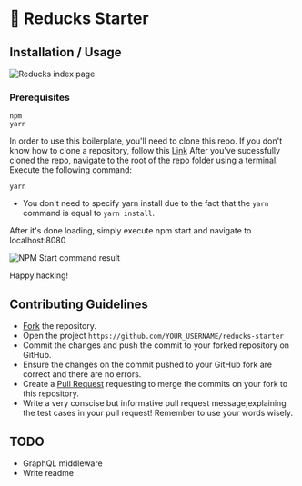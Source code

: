 # 🦆 Reducks Starter

## Installation / Usage

![Reducks index page](https://i.imgur.com/craV9Js.png)

### Prerequisites

```
npm
yarn
```

In order to use this boilerplate, you'll need to clone this repo. If you don't know how to clone a repository, follow this [Link](https://help.github.com/articles/cloning-a-repository/)
After you've sucessfully cloned the repo, navigate to the root of the repo folder using a terminal.
Execute the following command:

```
yarn
```

- You don't need to specify yarn install due to the fact that the `yarn` command is equal to `yarn install`.

After it's done loading, simply execute npm start and navigate to localhost:8080

![NPM Start command result](https://i.imgur.com/OpgNdCM.png)

Happy hacking!

## Contributing Guidelines

- [Fork](https://help.github.com/articles/fork-a-repo/) the repository.
- Open the project `https://github.com/YOUR_USERNAME/reducks-starter`
- Commit the changes and push the commit to your forked repository on GitHub.
- Ensure the changes on the commit pushed to your GitHub fork are correct and there are no errors.
- Create a [Pull Request](https://help.github.com/articles/creating-a-pull-request/) requesting to merge the commits on your fork to this repository.
- Write a very conscise but informative pull request message,explaining the test cases in your pull request! Remember to use your words wisely.

## TODO

- GraphQL middleware
- Write readme
